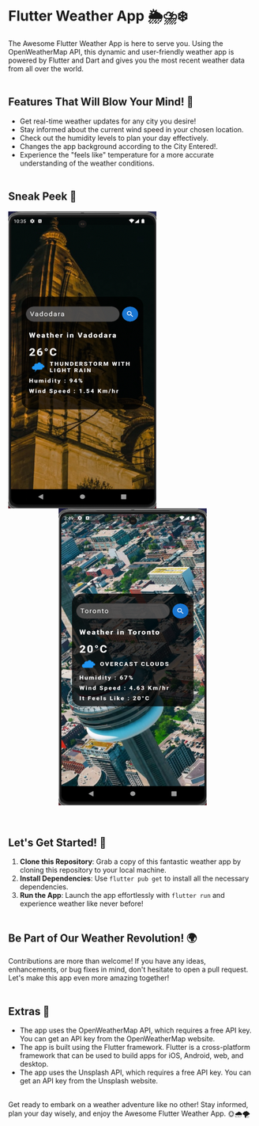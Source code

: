 # Flutter Weather App 🌦️⛈️❄️

The Awesome Flutter Weather App is here to serve you. Using the OpenWeatherMap API, this dynamic and user-friendly weather app is powered by Flutter and Dart and gives you the most recent weather data from all over the world.<br><br>

## Features That Will Blow Your Mind! 🚀

* Get real-time weather updates for any city you desire!
* Stay informed about the current wind speed in your chosen location.
* Check out the humidity levels to plan your day effectively.
* Changes the app background according to the City Entered!.
* Experience the "feels like" temperature for a more accurate understanding of the weather conditions.<br><br>

## Sneak Peek 📸
<p align = "center">
<img src="https://github.com/YugamPatel/FlutterWeatherApp/blob/main/flutterWeatherAppV1.png" width="300" height="600" align="left"></img> 
<img src="https://github.com/YugamPatel/FlutterWeatherApp/blob/main/flutterWeatherAppV2.png" width="300" height="600"></img>
</p><br>

## Let's Get Started! 🚀

1. **Clone this Repository**: Grab a copy of this fantastic weather app by cloning this repository to your local machine.
2. **Install Dependencies**: Use `flutter pub get` to install all the necessary dependencies.
3. **Run the App**: Launch the app effortlessly with `flutter run` and experience weather like never before!<br><br>

## Be Part of Our Weather Revolution! 🌍
Contributions are more than welcome! If you have any ideas, enhancements, or bug fixes in mind, don't hesitate to open a pull request. Let's make this app even more amazing together!<br><br>

## Extras 🧐

* The app uses the OpenWeatherMap API, which requires a free API key. You can get an API key from the OpenWeatherMap website.
* The app is built using the Flutter framework. Flutter is a cross-platform framework that can be used to build apps for iOS, Android, web, and desktop.
* The app uses the Unsplash API, which requires a free API key. You can get an API key from the Unsplash website.<br><br>

Get ready to embark on a weather adventure like no other! Stay informed, plan your day wisely, and enjoy the Awesome Flutter Weather App. 🌞🌧️🌪️
